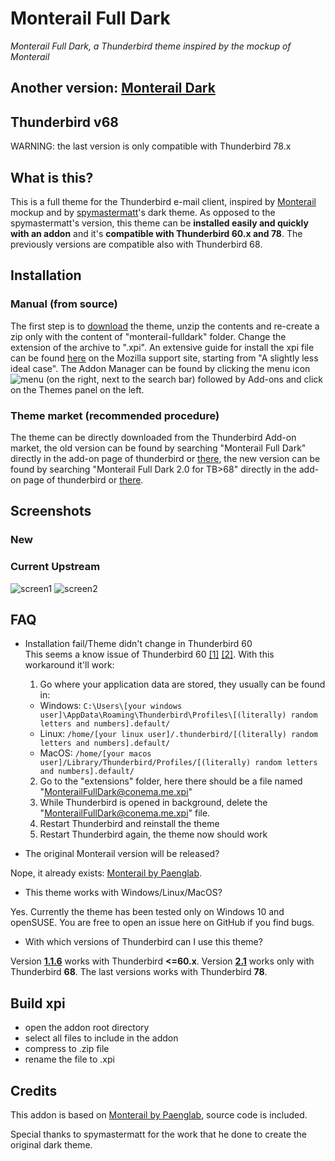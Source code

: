# Monterail Full Dark
_Monterail Full Dark, a Thunderbird theme inspired by the mockup of Monterail_

## Another version: [Monterail Dark](https://github.com/conema/monterail-dark)

## Thunderbird v68
WARNING: the last version is only compatible with Thunderbird 78.x

## What is this?
This is a full theme for the Thunderbird e-mail client, inspired by [Monterail](https://monterail.com/blog/2016/the-power-of-email-clients-why-did-we-redesign-thunderbird) mockup and by [spymastermatt](https://github.com/spymastermatt/thunderbird-monterail)'s dark theme. As opposed to the spymastermatt's version, this theme can be **installed easily and quickly with an addon** and it's **compatible with Thunderbird 60.x and 78**. The previously versions are compatible also with Thunderbird 68.

## Installation
### Manual (from source)
The first step is to [download](https://github.com/conema/monterail-fulldark/archive/master.zip) the theme, unzip the contents and re-create a zip only with the content of "monterail-fulldark" folder. Change the extension of the archive to ".xpi". An extensive guide for install the xpi file can be found [here](https://support.mozilla.org/en-US/kb/installing-addon-thunderbird) on the Mozilla support site, starting from "A slightly less ideal case". The Addon Manager can be found by clicking the menu icon ![menu](https://prod-cdn.sumo.mozilla.net/uploads/gallery/images/2017-10-22-15-37-15-18c775.png) (on the right, next to the search bar) followed by Add-ons and click on the Themes panel on the left.

### Theme market (**recommended procedure**)
The theme can be directly downloaded from the Thunderbird Add-on market, the old version can be found by searching "Monterail Full Dark" directly in the add-on page of thunderbird or [there](https://addons.thunderbird.net/en-US/thunderbird/addon/monterail-fulldark/), the new version can be found by searching "Monterail Full Dark 2.0 for TB>68" directly in the add-on page of thunderbird or [there](https://addons.thunderbird.net/en-US/thunderbird/addon/monterail-full-dark-2/).


## Screenshots
### New

### Current Upstream
![screen1](https://user-images.githubusercontent.com/12801153/44424482-837e5f80-a589-11e8-9410-d8d3a538d755.jpg)
![screen2](https://user-images.githubusercontent.com/12801153/44424481-837e5f80-a589-11e8-94bc-3a45bd658151.jpg)

## FAQ
* Installation fail/Theme didn't change in Thunderbird 60<br>
This seems a know issue of Thunderbird 60 [[1]](https://bugzilla.mozilla.org/show_bug.cgi?id=1484393) [[2]](http://forums.mozillazine.org/viewtopic.php?f=39&t=3041219). With this workaround it'll work:
  1. Go where your application data are stored, they usually can be found in:
    - Windows: `C:\Users\[your windows user]\AppData\Roaming\Thunderbird\Profiles\[(literally) random letters and numbers].default/`
    - Linux: `/home/[your linux user]/.thunderbird/[(literally) random letters and numbers].default/`
    - MacOS: `/home/[your macos user]/Library/Thunderbird/Profiles/[(literally) random letters and numbers].default/`
  2. Go to the "extensions" folder, here there should be a file named "MonterailFullDark@conema.me.xpi"
  3. While Thunderbird is opened in background, delete the "MonterailFullDark@conema.me.xpi" file.
  4. Restart Thunderbird and reinstall the theme
  5. Restart Thunderbird again, the theme now should work

* The original Monterail version will be released?

Nope, it already exists: [Monterail by Paenglab](https://addons.thunderbird.net/en-US/thunderbird/addon/monterail/).

* This theme works with Windows/Linux/MacOS?

Yes. Currently the theme has been tested only on Windows 10 and openSUSE. You are free to open an issue here on GitHub if you find bugs.

* With which versions of Thunderbird can I use this theme?

Version **[1.1.6](https://github.com/conema/monterail-fulldark/releases/tag/1.1.6)** works with Thunderbird **<=60.x**. Version **[2.1](https://github.com/conema/monterail-fulldark/releases/tag/2.1)** works only with Thunderbird **68**. The last versions works with Thunderbird **78**.
## Build xpi
 - open the addon root directory
 - select all files to include in the addon
 - compress to .zip file
 - rename the file to .xpi
## Credits
This addon is based on [Monterail by Paenglab](https://addons.thunderbird.net/en-US/thunderbird/addon/monterail/), source code is included.

Special thanks to spymastermatt for the work that he done to create the original dark theme.
